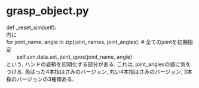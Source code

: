 # grasp_object.py
def _reset_sim(self):\
内に\
for joint_name, angle in zip(joint_names, joint_angles):  # 全てのjointを初期指定\
　　self.sim.data.set_joint_qpos(joint_name, angle)\
という, ハンドの姿勢を初期化する部分がある.
これは, joint_anglesの値に気をつける. 角ばった4本指はさみのバージョン, 丸い4本指はさみのバージョン, 3本指のバージョンの3種類ある.
